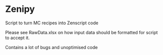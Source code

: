 # Zenipy
Script to turn MC recipes into Zenscript code

Please see RawData.xlsx on how input data should be formatted for script to accept it.

Contains a lot of bugs and unoptimised code
